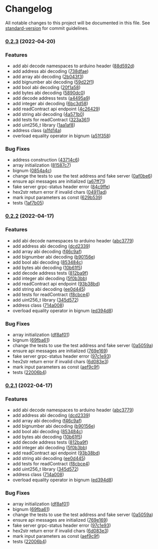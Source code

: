 # Changelog

All notable changes to this project will be documented in this file. See [standard-version](https://github.com/conventional-changelog/standard-version) for commit guidelines.

### [0.2.3](https://github.com/iotexproject/arduino-sdk/compare/v0.1.6...v0.2.3) (2022-04-20)


### Features

* add abi decode namespaces to arduino header ([88d592d](https://github.com/iotexproject/arduino-sdk/commit/88d592d514c14007248ddf6bf573728988d11faf))
* add address abi decoding ([738dfae](https://github.com/iotexproject/arduino-sdk/commit/738dfaedf50f3a81fd727cc1b8014e1a8fcdf9f0))
* add array abi decoding ([2b043f3](https://github.com/iotexproject/arduino-sdk/commit/2b043f3eb862e6917ec49003b405daed86f32d3a))
* add bignumber abi decoding ([59d22f1](https://github.com/iotexproject/arduino-sdk/commit/59d22f1dac3eb7686975ad82c07cb0e5ad09d3a2))
* add bool abi decoding ([20f1a58](https://github.com/iotexproject/arduino-sdk/commit/20f1a58fa1275f4104d53e9059086603fccaf30a))
* add bytes abi decoding ([5890dc0](https://github.com/iotexproject/arduino-sdk/commit/5890dc055bb2b69d6b24e065b7d0b9104ffd307c))
* add decode address tests ([a4495a9](https://github.com/iotexproject/arduino-sdk/commit/a4495a92dce1cb10cb0cbf8e3dd3e2973bbd94de))
* add integer abi decoding ([6bc3d58](https://github.com/iotexproject/arduino-sdk/commit/6bc3d5829f0d07235318b20e64f553c61b91892b))
* add readContract api endpoint ([4c26429](https://github.com/iotexproject/arduino-sdk/commit/4c26429f1265b6c6e4301c843435e8faef1be443))
* add string abi decoding ([4a571b0](https://github.com/iotexproject/arduino-sdk/commit/4a571b0333c7eddccea7ede2e7ab08c20a03a982))
* add tests for readContract ([323a361](https://github.com/iotexproject/arduino-sdk/commit/323a361f2ae45065d34407230f4dc10b17f05155))
* add uint256_t library ([1aa1af8](https://github.com/iotexproject/arduino-sdk/commit/1aa1af8271de94ba1374c9da329276601aea35c8))
* address class ([a1fd14a](https://github.com/iotexproject/arduino-sdk/commit/a1fd14ad7717866e66833ba36db4c8184aeef1ba))
* overload equality operator in bignum ([a51f358](https://github.com/iotexproject/arduino-sdk/commit/a51f358edc9006374ae3360afb1d4fb0609e9ac8))


### Bug Fixes

* address construction ([43714c6](https://github.com/iotexproject/arduino-sdk/commit/43714c69763792f4fc476294e25ba90969f46094))
* array initialization ([81587c7](https://github.com/iotexproject/arduino-sdk/commit/81587c7f7069ee622671ea9f9d35f9d9cea51092))
* bignum ([0854a4c](https://github.com/iotexproject/arduino-sdk/commit/0854a4c9f163526a6540c2471a8364e9f05ef7de))
* change the tests to use the test address and fake server ([0af0be6](https://github.com/iotexproject/arduino-sdk/commit/0af0be6b03fcf749a84f6fcaa67126e0f362d0c4))
* ensure api messages are initialized ([a67ff71](https://github.com/iotexproject/arduino-sdk/commit/a67ff71032eb12d0e7c60da39b8ea5ed67624f55))
* fake server grpc-status header error ([84c9ffe](https://github.com/iotexproject/arduino-sdk/commit/84c9ffea5cc0338d337c4d7cd81f2f47fd9f8a36))
* hex2str return error if invalid chars ([04911ad](https://github.com/iotexproject/arduino-sdk/commit/04911ad78d50aba1bec7b79a602caae7b4fe9ea0))
* mark input parameters as const ([629b539](https://github.com/iotexproject/arduino-sdk/commit/629b53993224ad0ad6536d4605db7620d0e90eec))
* tests ([1af7b05](https://github.com/iotexproject/arduino-sdk/commit/1af7b05df76e155d59cb09e2c008352eacdb3155))

### [0.2.2](https://github.com/iotexproject/arduino-sdk/compare/v0.1.6...v0.2.2) (2022-04-17)


### Features

* add abi decode namespaces to arduino header ([abc3779](https://github.com/iotexproject/arduino-sdk/commit/abc3779004ca95f1c85ab68a81a8d291e85f2ffe))
* add address abi decoding ([dcd2339](https://github.com/iotexproject/arduino-sdk/commit/dcd2339d3877d4cbc2bf6141f038066986bdb0e5))
* add array abi decoding ([f46c9af](https://github.com/iotexproject/arduino-sdk/commit/f46c9af71bb2a05f1cb0a648ed3c8f576c3ad847))
* add bignumber abi decoding ([b90156e](https://github.com/iotexproject/arduino-sdk/commit/b90156e14c0ab09d83c68360764e402db09241f2))
* add bool abi decoding ([853484c](https://github.com/iotexproject/arduino-sdk/commit/853484c59c89a98703238be798d85a6b89a63425))
* add bytes abi decoding ([10b61f5](https://github.com/iotexproject/arduino-sdk/commit/10b61f59b37253c7d7d5881c82267301a30c1554))
* add decode address tests ([812ba9f](https://github.com/iotexproject/arduino-sdk/commit/812ba9f9cff7a32920ea3fce9cf79dbb122024a3))
* add integer abi decoding ([5f0b3bb](https://github.com/iotexproject/arduino-sdk/commit/5f0b3bba9b75b83cda58b1ba2fbd5af3698677c8))
* add readContract api endpoint ([93b38bd](https://github.com/iotexproject/arduino-sdk/commit/93b38bd5bf005cfc75045785063a71516a4a7b92))
* add string abi decoding ([ee0d445](https://github.com/iotexproject/arduino-sdk/commit/ee0d4455f45b238481661c595d7d07cd1a7cb8a0))
* add tests for readContract ([f8cbce4](https://github.com/iotexproject/arduino-sdk/commit/f8cbce4decac059b6e68cbe7acab3ccb19bd3896))
* add uint256_t library ([345d572](https://github.com/iotexproject/arduino-sdk/commit/345d5727b2706c60b155f27b2bca8aa1f92b8c89))
* address class ([714a008](https://github.com/iotexproject/arduino-sdk/commit/714a0086a46ce3a3086fb71ce6ad01d442ecb1a1))
* overload equality operator in bignum ([ed394d8](https://github.com/iotexproject/arduino-sdk/commit/ed394d8a8b3ea868269f7902f44c7412fea9f3c4))


### Bug Fixes

* array initialization ([df8af01](https://github.com/iotexproject/arduino-sdk/commit/df8af01aab0424ab5b6691decd7c47a34c95c109))
* bignum ([69fba61](https://github.com/iotexproject/arduino-sdk/commit/69fba61cb187ddd8646ea7a38b53f37dd6b39e64))
* change the tests to use the test address and fake server ([0a5059a](https://github.com/iotexproject/arduino-sdk/commit/0a5059a18ee2cccbd4e8ee197345fdee092bc75b))
* ensure api messages are initialized ([769e169](https://github.com/iotexproject/arduino-sdk/commit/769e1696caca588f024a0d61aa5a8d2e91e12578))
* fake server grpc-status header error ([97c1e93](https://github.com/iotexproject/arduino-sdk/commit/97c1e936d52f348849ac93f1ba67fd7c063f8024))
* hex2str return error if invalid chars ([6d083e3](https://github.com/iotexproject/arduino-sdk/commit/6d083e371cb06e5efd19e70912d2a42fda2988fc))
* mark input parameters as const ([aef9c9f](https://github.com/iotexproject/arduino-sdk/commit/aef9c9f276ba63a3a5eee0a3f2909fb6b833dee8))
* tests ([22006b4](https://github.com/iotexproject/arduino-sdk/commit/22006b45b00a40b56ea31a699114410d0628cd30))

### [0.2.1](https://github.com/iotexproject/arduino-sdk/compare/v0.1.6...v0.2.1) (2022-04-17)


### Features

* add abi decode namespaces to arduino header ([abc3779](https://github.com/iotexproject/arduino-sdk/commit/abc3779004ca95f1c85ab68a81a8d291e85f2ffe))
* add address abi decoding ([dcd2339](https://github.com/iotexproject/arduino-sdk/commit/dcd2339d3877d4cbc2bf6141f038066986bdb0e5))
* add array abi decoding ([f46c9af](https://github.com/iotexproject/arduino-sdk/commit/f46c9af71bb2a05f1cb0a648ed3c8f576c3ad847))
* add bignumber abi decoding ([b90156e](https://github.com/iotexproject/arduino-sdk/commit/b90156e14c0ab09d83c68360764e402db09241f2))
* add bool abi decoding ([853484c](https://github.com/iotexproject/arduino-sdk/commit/853484c59c89a98703238be798d85a6b89a63425))
* add bytes abi decoding ([10b61f5](https://github.com/iotexproject/arduino-sdk/commit/10b61f59b37253c7d7d5881c82267301a30c1554))
* add decode address tests ([812ba9f](https://github.com/iotexproject/arduino-sdk/commit/812ba9f9cff7a32920ea3fce9cf79dbb122024a3))
* add integer abi decoding ([5f0b3bb](https://github.com/iotexproject/arduino-sdk/commit/5f0b3bba9b75b83cda58b1ba2fbd5af3698677c8))
* add readContract api endpoint ([93b38bd](https://github.com/iotexproject/arduino-sdk/commit/93b38bd5bf005cfc75045785063a71516a4a7b92))
* add string abi decoding ([ee0d445](https://github.com/iotexproject/arduino-sdk/commit/ee0d4455f45b238481661c595d7d07cd1a7cb8a0))
* add tests for readContract ([f8cbce4](https://github.com/iotexproject/arduino-sdk/commit/f8cbce4decac059b6e68cbe7acab3ccb19bd3896))
* add uint256_t library ([345d572](https://github.com/iotexproject/arduino-sdk/commit/345d5727b2706c60b155f27b2bca8aa1f92b8c89))
* address class ([714a008](https://github.com/iotexproject/arduino-sdk/commit/714a0086a46ce3a3086fb71ce6ad01d442ecb1a1))
* overload equality operator in bignum ([ed394d8](https://github.com/iotexproject/arduino-sdk/commit/ed394d8a8b3ea868269f7902f44c7412fea9f3c4))


### Bug Fixes

* array initialization ([df8af01](https://github.com/iotexproject/arduino-sdk/commit/df8af01aab0424ab5b6691decd7c47a34c95c109))
* bignum ([69fba61](https://github.com/iotexproject/arduino-sdk/commit/69fba61cb187ddd8646ea7a38b53f37dd6b39e64))
* change the tests to use the test address and fake server ([0a5059a](https://github.com/iotexproject/arduino-sdk/commit/0a5059a18ee2cccbd4e8ee197345fdee092bc75b))
* ensure api messages are initialized ([769e169](https://github.com/iotexproject/arduino-sdk/commit/769e1696caca588f024a0d61aa5a8d2e91e12578))
* fake server grpc-status header error ([97c1e93](https://github.com/iotexproject/arduino-sdk/commit/97c1e936d52f348849ac93f1ba67fd7c063f8024))
* hex2str return error if invalid chars ([6d083e3](https://github.com/iotexproject/arduino-sdk/commit/6d083e371cb06e5efd19e70912d2a42fda2988fc))
* mark input parameters as const ([aef9c9f](https://github.com/iotexproject/arduino-sdk/commit/aef9c9f276ba63a3a5eee0a3f2909fb6b833dee8))
* tests ([22006b4](https://github.com/iotexproject/arduino-sdk/commit/22006b45b00a40b56ea31a699114410d0628cd30))
